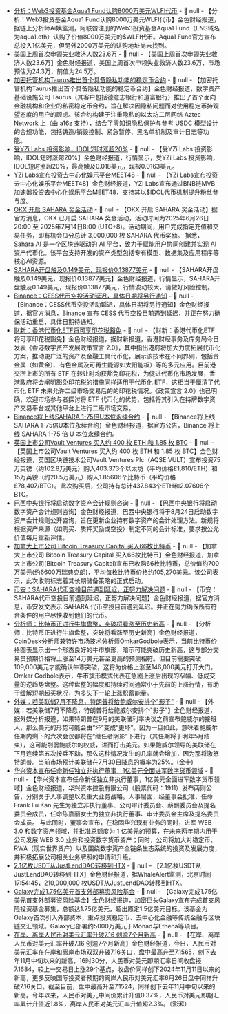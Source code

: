 - [分析：Web3投资基金Aqua1 Fund认购8000万美元WLFI代币](https://x.com/ai_9684xtpa/status/1938212863111512268) - 📰 null - 【分析：Web3投资基金Aqua1 Fund认购8000万美元WLFI代币】金色财经报道，据链上分析师Ai姨监测，阿联酋注册的Web3投资基金Aqua1 Fund（ENS域名为aqua1.eth）认购了价值8000万美元的$WLFI代币。Aqua1 Fund官方宣布总投入1亿美元，但另外2000万美元的认购地址尚未找到。
- [美国上周首次申领失业救济人数23.6万]() - 📰 null - 【美国上周首次申领失业救济人数23.6万】金色财经报道，美国上周首次申领失业救济人数23.6万，市场预估为24.3万，前值为24.5万。
- [加密托管机构Taurus推出首个具备隐私功能的稳定币合约](。https://www.coindesk.com/business/2025/06/26/crypto-custodian-taurus-launches-first-stablecoin-contract-with-privacy-features) - 📰 null - 【加密托管机构Taurus推出首个具备隐私功能的稳定币合约】金色财经报道，数字资产基础设施公司 Taurus（其客户包括德意志银行和道富银行）推出了首个面向金融机构和企业的私密稳定币合约，旨在解决因隐私问题而对使用稳定币持观望态度的用户的顾虑。该合约构建于注重隐私的以太坊二层网络 Aztec Network 上（由 a16z 支持），结合了零知识隐私保护与参考 USDC 模型设计的合规功能，包括铸造/销毁控制、紧急暂停、黑名单机制及审计日志等功能。
- [受YZi Labs 投资影响，IDOL短时涨超20%]() - 📰 null - 【受YZi Labs 投资影响，IDOL短时涨超20%】金色财经报道，行情显示，受YZi Labs 投资影响，IDOL短时涨超20%，最高触及0.018美元，现报0.0163美元。
- [YZi Labs宣布投资去中心化娱乐平台MEET48]() - 📰 null - 【YZi Labs宣布投资去中心化娱乐平台MEET48】金色财经报道，YZi Labs宣布通过BNB链MVB加速器投资去中心化娱乐平台MEET48，支持其以$IDOL代币机制提升粉丝参与度。
- [OKX 开启 SAHARA 奖金活动](https://www.ouyizh.red/zh-hans/campaigns/sahara-trade-and-earn?channelId=cnmedia) - 📰 null - 【OKX 开启 SAHARA 奖金活动】据官方消息，OKX 已开启 SAHARA 奖金活动，活动时间为2025年6月26日20:00 至 2025年7月14日8:00 (UTC+8)。活动期间，用户完成指定充值和交易任务，即有机会瓜分总计 3,000,000 枚 SAHARA 代币奖励。 
据悉，Sahara AI 是一个区块链驱动的 AI 平台，致力于赋能用户协同创建并实现 AI 资产代币化。该平台支持开发的资产类型包括专有模型、数据集及应用程序等核心AI资源。
- [SAHARA开盘触及0.149美元，现报价0.13877美元]() - 📰 null - 【SAHARA开盘触及0.149美元，现报价0.13877美元】金色财经报道，行情显示，SAHARA开盘触及0.149美元，现报价0.13877美元，行情波动较大，请做好风险控制。
- [Binance：CESS代币空投活动延迟，具体日期将另行通知]() - 📰 null - 【Binance：CESS代币空投活动延迟，具体日期将另行通知】金色财经报道，据官方消息，Binance 宣布 CESS 代币空投目前遇到延迟，并正在努力确保活动重启，具体日期待通知。
- [财新：香港代币化ETF将可享印花税豁免](https://companies.caixin.com/2025-06-26/102335046.html) - 📰 null - 【财新：香港代币化ETF将可享印花税豁免】金色财经报道，据财新报道，香港财经事务及库务局今日发表《香港数字资产发展政策宣言 2.0》，其中指出港府将加大力度拓展代币化方案，推动更广泛的资产及金融工具代币化，展示该技术在不同界别，包括贵金属（如黄金）、有色金属及可再生能源如太阳能板）等的多元应用。目前港交所上市的所有 ETF 在转让时均获豁免印花税，为促进代币化市场发展，香港政府将会阐明豁免印花税的措施同样适用于代币化 ETF，这相当于厘清了代币化 ETF 未来允许二级市场交易后的的印花税情况。《政策宣言 2.0》也已明确，欢迎市场参与者探讨将 ETF 代币化的优势，包括将其引入在持牌数字资产交易平台或其他平台上进行二级市场交易。
- [Binance将上线SAHARA 1-75倍U本位永续合约]() - 📰 null - 【Binance将上线SAHARA 1-75倍U本位永续合约】金色财经报道，据官方公告，Binance 将上线 SAHARA 1-75 倍 U 本位永续合约。
- [英国上市公司Vault Ventures 买入约 400 枚 ETH 和 1.85 枚 BTC](https://vaultplc.com/wp-content/uploads/2025/06/Vault-deployment-of-Capital-26-June-v2-AI.pdf) - 📰 null - 【英国上市公司Vault Ventures 买入约 400 枚 ETH 和 1.85 枚 BTC】金色财经报道，英国区块链技术公司Vault Ventures Plc（AQSE:VULT）宣布投资75万英镑（约102.8万美元）购入403.373个以太坊（平均价格£1,810/ETH）和15万英镑（约20.5万美元）购入1.85606个比特币（平均价格£78,407/BTC）。此次购买后，公司持有总计437.843个ETH和2.07606个BTC。
- [巴西中央银行将启动数字资产会计规则咨询](https://news.bitcoin.com/brazil-to-open-public-consultation-to-implement-new-accounting-rules-for-digital-assets/) - 📰 null - 【巴西中央银行将启动数字资产会计规则咨询】金色财经报道，巴西中央银行将于8月24日启动数字资产会计规则公开咨询，旨在更新企业持有数字资产的会计处理方法。新规将根据资产来源（如购买、质押奖励或空投）制定不同的会计标准，要求按公允价值每月重新评估。
- [加拿大上市公司 Bitcoin Treasury Capital 买入66枚比特币](https://x.com/BitcoinTCAB/status/1938170652130693190) - 📰 null - 【加拿大上市公司 Bitcoin Treasury Capital 买入66枚比特币】金色财经报道，加拿大上市公司(Bitcoin Treasury Capital)宣布已收购66枚比特币，总价值约700万美元(约6600万瑞典克朗)，平均每枚比特币价格约105,270美元。该公司表示，此次收购标志着其长期储备策略的正式启动。
- [币安：SAHARA代币空投目前遇到延迟，正努力解决问题]() - 📰 null - 【币安：SAHARA代币空投目前遇到延迟，正努力解决问题】金色财经报道，据官方消息，币安发文表示 SAHARA 代币空投目前遇到延迟。并正在努力确保所有符合条件的用户尽快收到他们的代币。
- [分析师：比特币正进行牛旗盘整，突破将看涨至历史新高]() - 📰 null - 【分析师：比特币正进行牛旗盘整，突破将看涨至历史新高】金色财经报道，CoinDesk分析师兼特许市场技术分析师OmkarGodbole表示，当前比特币价格图表显示出一个形态良好的牛市旗形，暗示可能突破历史新高，这与部分交易员预期价格将上涨至14万美元甚至更高的预测相符。但目前需要突破109,000美元才能确认牛市突破，这将为价格上涨至146,000美元打开大门。 
Omkar Godbole表示，牛市旗形模式代表在急剧上涨后出现的窄幅、低成交量的逆趋势盘整。这种盘整的幅度和持续时间通常小于先前的上涨行情，有助于缓解短期超买状况，为多头下一轮上涨积蓄能量。
- [外媒：若美联储7月不降息，特朗普将给鲍威尔安排个"影子"]() - 📰 null - 【外媒：若美联储7月不降息，特朗普将给鲍威尔安排个"影子"】金色财经报道，据外媒分析报道，如果特朗普在9月的美联储利率决议之前宣布鲍威尔的接班人，那么美元的形势可能会由“坏”变成“更坏”。因为一旦如此，意味着鲍威尔任期内剩下的六次会议都将在“继任者阴影”下进行（其任期将于明年5月结束），这可能削弱鲍威尔的权威，进而打击美元。如果鲍威尔领导的美联储在下月连续第五次按兵不动，那么这种情况发生的几率就会增加，因为那将激怒特朗普。当前市场预计美联储在7月30日降息的概率为25%。(金十)
- [华兴资本宣布任命新任独立非执行董事，1亿美元全面进军数字货币领域]() - 📰 null - 【华兴资本宣布任命新任独立非执行董事，1亿美元全面进军数字货币领域】金色财经报道，华兴资本控股有限公司（股票代码：1911）发布两则公告，分别关于人事调整以及重大业务战略。人事层面，经董事会批准，任命 Frank Fu Kan 先生为独立非执行董事、公司审计委员会、薪酬委员会及提名委员会成员，任命陈嘉丽女士为独立非执行董事、审计委员会主席及提名委员会成员。 
与此同时，董事会宣布，在稳固华兴现有业务的同时，进军 WEB 3.0 和数字资产领域，并批准总额度为 1 亿美元的预算，在未来两年期内用于公司发展 WEB 3.0 业务和投资数字货币资产；同时，公司将加大对稳定币、RWA（现实世界资产）以及围绕数字资产全链条生态系统的投资及发展力度，并积极拓展公司相关业务牌照的申请和升级。
- [2.1亿枚USDT从JustLendDAO转移到HTX](https://whale-alert.io/transaction/tron/e04f321961e453712dd643fd479d046c4ad7486d83d666b36d2d725a5ecb9784) - 📰 null - 【2.1亿枚USDT从JustLendDAO转移到HTX】金色财经报道，据WhaleAlert监测，北京时间17:54:45，210,000,000 枚USDT从JustLendDAO转移到HTX。
- [Galaxy完成1.75亿美元首支外部募资风险基金](https://fortune.com/crypto/2025/06/26/galaxy-venture-fund-stablecoins-mike-novogratz-crypto-blockchain/) - 📰 null - 【Galaxy完成1.75亿美元首支外部募资风险基金】金色财经报道，加密巨头Galaxy宣布完成首支风险投资基金募集，总额达1.75亿美元，超出原定1.5亿美元目标。该基金为Galaxy首次引入外部资本，重点投资稳定币、去中心化金融等传统金融与区块链交汇领域。Galaxy已部署约5000万美元于Monad与Ethena等项目。
- [在岸、离岸人民币对美元汇率升破7.16 创逾7个月新高]() - 📰 null - 【在岸、离岸人民币对美元汇率升破7.16 创逾7个月新高】金色财经报道，今日，人民币对美元汇率在在岸和离岸市场双双升破7.16关口，盘中最高升至7.1565，创下去年11月中旬以来的新高，16时30分，人民币对美元即期汇率日间收盘报7.1684，较上一交易日上涨29个基点，收盘价同样创下2024年11月11日以来的新高，更多反映国际投资者预期的离岸人民币对美元汇率6月26日盘中同样升破7.16关口，截至目前，盘中最高升至7.1524，同样创下去年11月中旬以来的新高。今年以来，人民币对美元中间价累计升值0.37%，人民币对美元即期汇率累计升值近1.8%，离岸人民币对美元汇率升值超2.3%。（澎湃）
